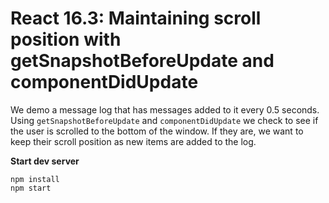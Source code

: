 # React 16.3: Maintaining scroll position with getSnapshotBeforeUpdate and componentDidUpdate

We demo a message log that has messages added to it every 0.5 seconds.
Using `getSnapshotBeforeUpdate` and `componentDidUpdate` we check to see if the user is scrolled to the bottom of the window. If they are, we want to keep their scroll position as new items are added to the log.

**Start dev server**

```
npm install
npm start
```

